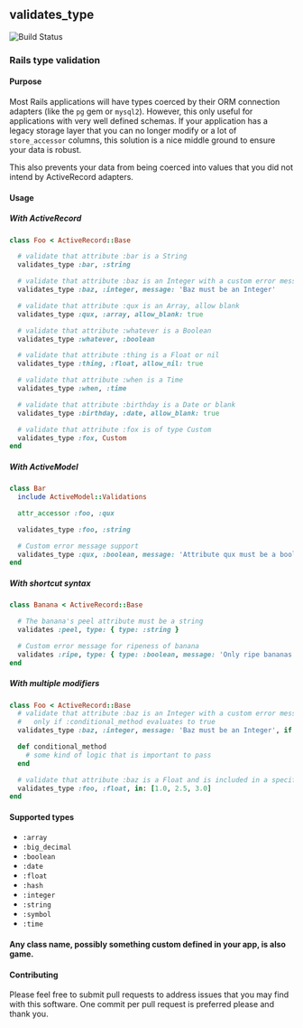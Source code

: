 ## validates_type

![Build Status](https://travis-ci.org/yez/validates_type.svg?branch=master)

### Rails type validation

#### Purpose

Most Rails applications will have types coerced by their ORM connection adapters (like the `pg` gem or `mysql2`). However, this only useful for applications with very well defined schemas. If your application has a legacy storage layer that you can no longer modify or a lot of `store_accessor` columns, this solution is a nice middle ground to ensure your data is robust.

This also prevents your data from being coerced into values that you did not intend by ActiveRecord adapters.

#### Usage

##### With ActiveRecord

```ruby
class Foo < ActiveRecord::Base

  # validate that attribute :bar is a String
  validates_type :bar, :string

  # validate that attribute :baz is an Integer with a custom error message
  validates_type :baz, :integer, message: 'Baz must be an Integer'

  # validate that attribute :qux is an Array, allow blank
  validates_type :qux, :array, allow_blank: true

  # validate that attribute :whatever is a Boolean
  validates_type :whatever, :boolean

  # validate that attribute :thing is a Float or nil
  validates_type :thing, :float, allow_nil: true

  # validate that attribute :when is a Time
  validates_type :when, :time

  # validate that attribute :birthday is a Date or blank
  validates_type :birthday, :date, allow_blank: true

  # validate that attribute :fox is of type Custom
  validates_type :fox, Custom
end
```

##### With ActiveModel

```ruby
class Bar
  include ActiveModel::Validations

  attr_accessor :foo, :qux

  validates_type :foo, :string

  # Custom error message support
  validates_type :qux, :boolean, message: 'Attribute qux must be a boolean!'
end
```

##### With shortcut syntax

```ruby
class Banana < ActiveRecord::Base

  # The banana's peel attribute must be a string
  validates :peel, type: { type: :string }

  # Custom error message for ripeness of banana
  validates :ripe, type: { type: :boolean, message: 'Only ripe bananas allowed' }
end
```

##### With multiple modifiers

```ruby
class Foo < ActiveRecord::Base
  # validate that attribute :baz is an Integer with a custom error message
  #   only if :conditional_method evaluates to true
  validates_type :baz, :integer, message: 'Baz must be an Integer', if: :conditional_method

  def conditional_method
    # some kind of logic that is important to pass
  end

  # validate that attribute :baz is a Float and is included in a specific array
  validates_type :foo, :float, in: [1.0, 2.5, 3.0]
end
```

#### Supported types

- `:array`
- `:big_decimal`
- `:boolean`
- `:date`
- `:float`
- `:hash`
- `:integer`
- `:string`
- `:symbol`
- `:time`

#### Any class name, possibly something custom defined in your app, is also game.

#### Contributing

Please feel free to submit pull requests to address issues that you may find with this software. One commit per pull request is preferred please and thank you.
